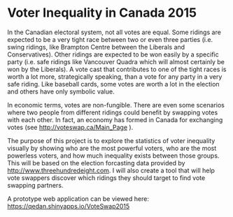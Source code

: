 # Voter Inequality in Canada 2015

In the Canadian electoral system, not all votes are equal. 
Some ridings are expected to be a very tight race between two 
or even three parties (i.e. swing ridings, like Brampton Centre 
between the Liberals and Conservatives). Other ridings are
expected to be won easily by a specific party (i.e. safe ridings like 
Vancouver Quadra which will almost certainly be won by the Liberals). 
A vote cast that contributes to one of the tight races is worth
a lot more, strategically speaking, than a vote for any party in 
a very safe riding. Like baseball cards, some votes are worth a lot
in the election and others have only symbolic value.  

In economic terms, votes are non-fungible. There are even some scenarios
where two people from different ridings could benefit by swapping votes with each other.
In fact, an economy has formed in Canada for exchanging votes (see http://voteswap.ca/Main_Page ).

The purpose of this project is to explore the statistics of voter inequality visually by 
showing who are the most powerful voters, who are the most powerless voters, and how 
much inequality exists between those groups. This will be based on the 
election forcasting data provided by http://www.threehundredeight.com. I will also create a tool 
that will help vote swappers discover which ridings they should target to find vote 
swapping partners.

A prototype web application can be viewed here:
https://qedan.shinyapps.io/VoteSwap2015





